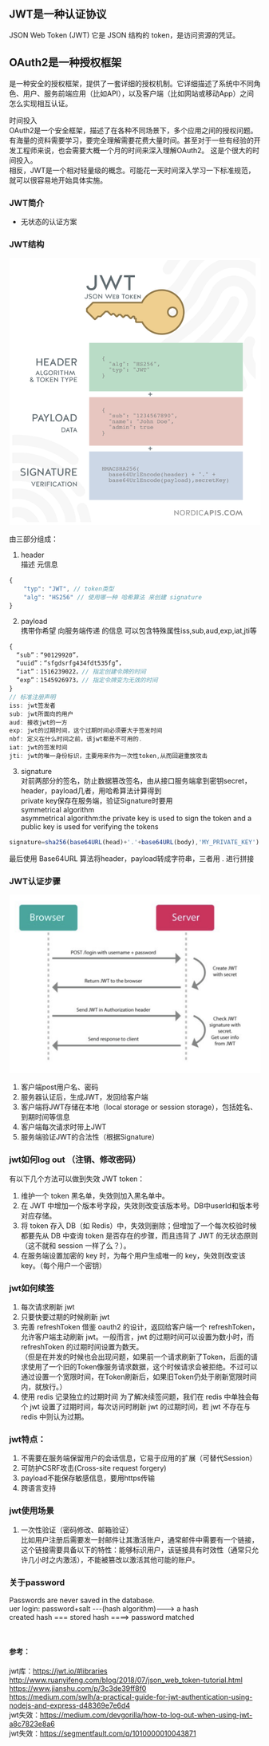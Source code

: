 ## JWT是一种认证协议
JSON Web Token (JWT)
它是 JSON 结构的 token，是访问资源的凭证。



## OAuth2是一种授权框架
是一种安全的授权框架，提供了一套详细的授权机制。它详细描述了系统中不同角色、用户、服务前端应用（比如API），以及客户端（比如网站或移动App）之间怎么实现相互认证。



时间投入  
OAuth2是一个安全框架，描述了在各种不同场景下，多个应用之间的授权问题。有海量的资料需要学习，要完全理解需要花费大量时间。甚至对于一些有经验的开发工程师来说，也会需要大概一个月的时间来深入理解OAuth2。 这是个很大的时间投入。  
相反，JWT是一个相对轻量级的概念。可能花一天时间深入学习一下标准规范，就可以很容易地开始具体实施。


### JWT简介
* 无状态的认证方案



### JWT结构

![](/images/jwt.png)

由三部分组成：
1. header  
描述 元信息
```js
{    
    "typ": "JWT", // token类型
    "alg": "HS256" // 使用哪一种 哈希算法 来创建 signature
}
```
2. payload  
携带你希望 向服务端传递 的信息
可以包含特殊属性iss,sub,aud,exp,iat,jti等
```js
{ 
  “sub”：“90129920”，
  “uuid”：“sfgdsrfg434fdt535fg”，
  “iat”：1516239022，// 指定创建令牌的时间
  “exp”：1545926973，// 指定令牌变为无效的时间
}
// 标准注册声明
iss: jwt签发者
sub: jwt所面向的用户
aud: 接收jwt的一方
exp: jwt的过期时间，这个过期时间必须要大于签发时间
nbf: 定义在什么时间之前，该jwt都是不可用的.
iat: jwt的签发时间
jti: jwt的唯一身份标识，主要用来作为一次性token,从而回避重放攻击
```

3. signature  
对前两部分的签名，防止数据篡改签名，由从接口服务端拿到密钥secret，header，payload几者，用哈希算法计算得到  
private key保存在服务端，验证Signature时要用  
symmetrical algorithm  
asymmetrical algorithm:the private key is used to sign the token and a public key is used for verifying the tokens
```js
signature=sha256(base64URL(head)+'.'+base64URL(body),'MY_PRIVATE_KEY')
```

最后使用 Base64URL 算法将header，payload转成字符串，三者用 . 进行拼接

### JWT认证步骤
![](/images/jwtAuth.png)
1. 客户端post用户名、密码
2. 服务器认证后，生成JWT，发回给客户端
3. 客户端将JWT存储在本地（local storage or session storage），包括姓名、到期时间等信息
4. 客户端每次请求时带上JWT
5. 服务端验证JWT的合法性（根据Signature）







### jwt如何log out （注销、修改密码）
有以下几个方法可以做到失效 JWT token：

1. 维护一个 token 黑名单，失效则加入黑名单中。
2. 在 JWT 中增加一个版本号字段，失效则改变该版本号。DB中userId和版本号对应存储。
3. 将 token 存入 DB（如 Redis）中，失效则删除；但增加了一个每次校验时候都要先从 DB 中查询 token 是否存在的步骤，而且违背了 JWT 的无状态原则（这不就和 session 一样了么？）。
4. 在服务端设置加密的 key 时，为每个用户生成唯一的 key，失效则改变该 key。（每个用户一个密钥）

### jwt如何续签
1. 每次请求刷新 jwt
2. 只要快要过期的时候刷新 jwt
3. 完善 refreshToken
借鉴 oauth2 的设计，返回给客户端一个 refreshToken，允许客户端主动刷新 jwt。一般而言，jwt 的过期时间可以设置为数小时，而 refreshToken 的过期时间设置为数天。  
（但是在并发的时候也会出现问题，如果前一个请求刷新了Token，后面的请求使用了一个旧的Token像服务请求数据，这个时候请求会被拒绝。不过可以通过设置一个宽限时间，在Token刷新后，如果旧Token仍处于刷新宽限时间内，就放行。）
4. 使用 redis 记录独立的过期时间
为了解决续签问题，我们在 redis 中单独会每个 jwt 设置了过期时间，每次访问时刷新 jwt 的过期时间，若 jwt 不存在与 redis 中则认为过期。


### jwt特点：
1. 不需要在服务端保留用户的会话信息，它易于应用的扩展（可替代Session）
2. 可防护CSRF攻击(Cross-site request forgery)
3. payload不能保存敏感信息，要用https传输
4. 跨语言支持


### jwt使用场景
1. 一次性验证（密码修改、邮箱验证）  
比如用户注册后需要发一封邮件让其激活账户，通常邮件中需要有一个链接，这个链接需要具备以下的特性：能够标识用户，该链接具有时效性（通常只允许几小时之内激活），不能被篡改以激活其他可能的账户。

### 关于password
Passwords are never saved in the database.  
uer login: password+salt ---(hash algorithm)---> a hash  
created hash === stored hash  ====> password matched  


<br>

#### 参考：
jwt库：https://jwt.io/#libraries  
http://www.ruanyifeng.com/blog/2018/07/json_web_token-tutorial.html  
https://www.jianshu.com/p/3c3de39ff8f0  
https://medium.com/swlh/a-practical-guide-for-jwt-authentication-using-nodejs-and-express-d48369e7e6d4  
jwt失效：https://medium.com/devgorilla/how-to-log-out-when-using-jwt-a8c7823e8a6  
jwt失效：https://segmentfault.com/q/1010000010043871  
